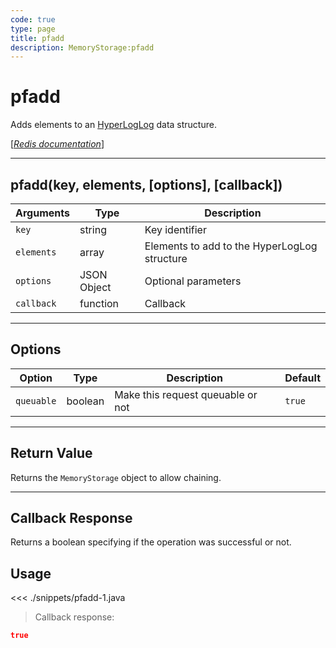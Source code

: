 ```yaml
---
code: true
type: page
title: pfadd
description: MemoryStorage:pfadd
---
```


# pfadd

Adds elements to an [HyperLogLog](https://en.wikipedia.org/wiki/HyperLogLog) data structure.

[[_Redis documentation_]](https://redis.io/commands/pfadd)

---

## pfadd(key, elements, [options], [callback])

| Arguments  | Type        | Description                                  |
| ---------- | ----------- | -------------------------------------------- |
| `key`      | string      | Key identifier                               |
| `elements` | array       | Elements to add to the HyperLogLog structure |
| `options`  | JSON Object | Optional parameters                          |
| `callback` | function    | Callback                                     |

---

## Options

| Option     | Type    | Description                       | Default |
| ---------- | ------- | --------------------------------- | ------- |
| `queuable` | boolean | Make this request queuable or not | `true`  |

---

## Return Value

Returns the `MemoryStorage` object to allow chaining.

---

## Callback Response

Returns a boolean specifying if the operation was successful or not.

## Usage

<<< ./snippets/pfadd-1.java

> Callback response:

```json
true
```
